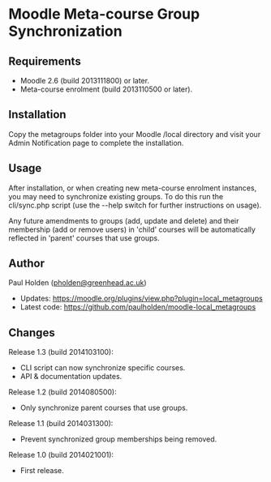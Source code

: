 Moodle Meta-course Group Synchronization
=========================================

Requirements
------------
- Moodle 2.6 (build 2013111800) or later.
- Meta-course enrolment (build 2013110500 or later).

Installation
------------
Copy the metagroups folder into your Moodle /local directory and visit your Admin Notification page to complete the installation.

Usage
-----
After installation, or when creating new meta-course enrolment instances, you may need to synchronize existing groups. To do this
run the cli/sync.php script (use the --help switch for further instructions on usage).

Any future amendments to groups (add, update and delete) and their membership (add or remove users) in 'child' courses will be automatically
reflected in 'parent' courses that use groups.

Author
------
Paul Holden (pholden@greenhead.ac.uk)

- Updates: https://moodle.org/plugins/view.php?plugin=local_metagroups
- Latest code: https://github.com/paulholden/moodle-local_metagroups

Changes
-------
Release 1.3 (build 2014103100):
- CLI script can now synchronize specific courses.
- API & documentation updates.

Release 1.2 (build 2014080500):
- Only synchronize parent courses that use groups.

Release 1.1 (build 2014031300):
- Prevent synchronized group memberships being removed.

Release 1.0 (build 2014021001):
- First release.
